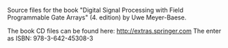 Source files for the book "Digital Signal Processing with Field Programmable Gate Arrays" (4. edition) by Uwe Meyer-Baese.

The book CD files can be found here: http://extras.springer.com The enter as ISBN: 978-3-642-45308-3

